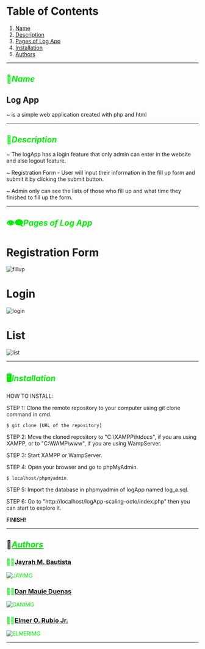 # Table of Contents
1. [Name](#font-colorgree📃inameifont)
2. [Description](#font-colorgree💁idescriptionifont)
3. [Pages of Log App](#font-colorgree👁️‍🗨️ipages-of-log-appifont)
4. [Installation](#font-colorgree🖥️iinstallationifont)
5. [Authors](#🦹font-colorgreeuiauthorsiu)
***

## <font color='gree'>📃<i>Name</i></font>

## Log App
~ is a simple web application created with php and html

***

## <font color='gree'>💁<i>Description</i></font>

~ The logApp has a login feature that only admin can enter in the website and also logout feature. 

~ Registration Form -  User will input their information in the fill up form and submit it by clicking the submit button.

~ Admin only can see the lists of those who fill up and what time they finished to  fill up the form. 

***

## <font color='gree'>👁️‍🗨️<i>Pages of Log App</i></font>

# Registration Form

![fillup](Images/index.PNG)

# Login

![login](Images/login.PNG)

# List

![list](Images/list.PNG)


***

## <font color='gree'>🖥️<i>Installation</i></font>

HOW TO INSTALL:

STEP 1: Clone the remote repository to your computer using git clone command in cmd.
```
$ git clone [URL of the repository]
```
STEP 2: Move the cloned repository to "C:\XAMPP\htdocs\", if you are using XAMPP, or to "C:\WAMP\www\", if you are using WampServer.

STEP 3: Start XAMPP or WampServer.

STEP 4: Open your browser and go to phpMyAdmin.
```
$ localhost/phpmyadmin
```

STEP 5: Import the database in phpmyadmin of logApp named log_a.sql.

STEP 6: Go to "http://localhost/logApp-scaling-octo/index.php" then you can start to explore it.

<b>FINISH!</b>
***


## 🦹<font color='Gree'><u><i>Authors</i></u>

### 👩‍💻[Jayrah M. Bautista](https://github.com/JayrahBautista)
![JAYIMG](Images/jayrah.jpg)

### 👨‍💻[Dan Mauie Duenas](https://github.com/danmauie)
![DANIMG](Images/dan.jpg)

### 👨‍💻[Elmer O. Rubio Jr.](https://github.com/elmerrubiojr)
![ELMERIMG](Images/elmer.jpeg)

***
